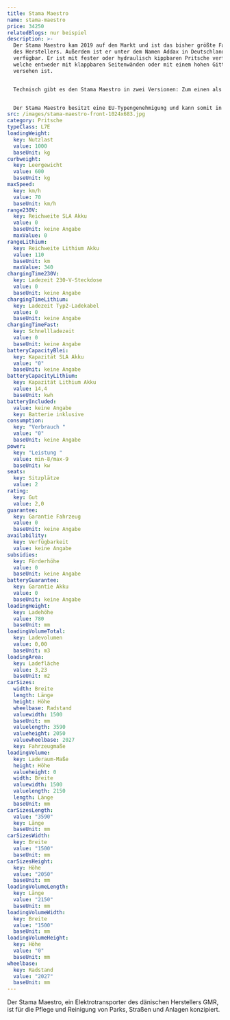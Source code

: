 ```yaml
---
title: Stama Maestro
name: stama-maestro
price: 34250
relatedBlogs: nur beispiel
description: >-
  Der Stama Maestro kam 2019 auf den Markt und ist das bisher größte Fahrzeug
  des Herstellers. Außerdem ist er unter dem Namen Addax in Deutschland
  verfügbar. Er ist mit fester oder hydraulisch kippbaren Pritsche verfügbar,
  welche entweder mit klappbaren Seitenwänden oder mit einem hohen Gitteraufbau
  versehen ist.


  Technisch gibt es den Stama Maestro in zwei Versionen: Zum einen als MT10 mit 48 Volt-Motor und als MT15 mit  72 Volt-Motor angetrieben. Beide Versionen sind mit Lithium-Ionen-Akkus zur Energiespeicherung ausgestattet, die eine Kapazität von 10,2 kWh bzw. 14,4 kWh besitzen.


  Der Stama Maestro besitzt eine EU-Typengenehmigung und kann somit in allen EU-Staaten auf öffentlichen Straßen bewegt werden.
src: /images/stama-maestro-front-1024x683.jpg
category: Pritsche
typeClass: L7E
loadingWeight:
  key: Nutzlast
  value: 1000
  baseUnit: kg
curbweight:
  key: Leergewicht
  value: 600
  baseUnit: kg
maxSpeed:
  key: km/h
  value: 70
  baseUnit: km/h
range230V:
  key: Reichweite SLA Akku
  value: 0
  baseUnit: keine Angabe
  maxValue: 0
rangeLithium:
  key: Reichweite Lithium Akku
  value: 110
  baseUnit: km
  maxValue: 340
chargingTime230V:
  key: Ladezeit 230-V-Steckdose
  value: 0
  baseUnit: keine Angabe
chargingTimeLithium:
  key: Ladezeit Typ2-Ladekabel
  value: 0
  baseUnit: keine Angabe
chargingTimeFast:
  key: Schnellladezeit
  value: 0
  baseUnit: keine Angabe
batteryCapacityBlei:
  key: Kapazität SLA Akku
  value: "0"
  baseUnit: keine Angabe
batteryCapacityLithium:
  key: Kapazität Lithium Akku
  value: 14,4
  baseUnit: kwh
batteryIncluded:
  value: keine Angabe
  key: Batterie inklusive
consumption:
  key: "Verbrauch "
  value: "0"
  baseUnit: keine Angabe
power:
  key: "Leistung "
  value: min-8/max-9
  baseUnit: kw
seats:
  key: Sitzplätze
  value: 2
rating:
  key: Gut
  value: 2,0
guarantee:
  key: Garantie Fahrzeug
  value: 0
  baseUnit: keine Angabe
availability:
  key: Verfügbarkeit
  value: keine Angabe
subsidies:
  key: Förderhöhe
  value: 0
  baseUnit: keine Angabe
batteryGuarantee:
  key: Garantie Akku
  value: 0
  baseUnit: keine Angabe
loadingHeight:
  key: Ladehöhe
  value: 780
  baseUnit: mm
loadingVolumeTotal:
  key: Ladevolumen
  value: 0,00
  baseUnit: m3
loadingArea:
  key: Ladefläche
  value: 3,23
  baseUnit: m2
carSizes:
  width: Breite
  length: Länge
  height: Höhe
  wheelbase: Radstand
  valuewidth: 1500
  baseUnit: mm
  valuelength: 3590
  valueheight: 2050
  valuewheelbase: 2027
  key: Fahrzeugmaße
loadingVolume:
  key: Laderaum-Maße
  height: Höhe
  valueheight: 0
  width: Breite
  valuewidth: 1500
  valuelength: 2150
  length: Länge
  baseUnit: mm
carSizesLength:
  value: "3590"
  key: Länge
  baseUnit: mm
carSizesWidth:
  key: Breite
  value: "1500"
  baseUnit: mm
carSizesHeight:
  key: Höhe
  value: "2050"
  baseUnit: mm
loadingVolumeLength:
  key: Länge
  value: "2150"
  baseUnit: mm
loadingVolumeWidth:
  key: Breite
  value: "1500"
  baseUnit: mm
loadingVolumeHeight:
  key: Höhe
  value: "0"
  baseUnit: mm
wheelbase:
  key: Radstand
  value: "2027"
  baseUnit: mm
---
```


Der Stama Maestro, ein Elektrotransporter des dänischen Herstellers GMR, ist für die Pflege und Reinigung von Parks, Straßen und Anlagen konzipiert.
